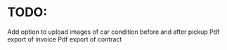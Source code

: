 # TODO:

Add option to upload images of car condition before and after pickup
Pdf export of invoice
Pdf export of contract